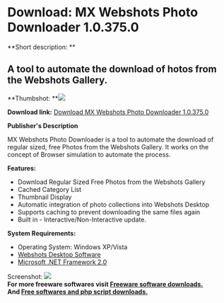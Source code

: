 # Download: MX Webshots Photo Downloader 1.0.375.0

**Short description: **

## A tool to automate the download of hotos from the Webshots Gallery.

  
**Thumbshot: **![](http://www.freewarefiles.com/screenshot/mxwebshotdn1_md.jpg)   
  
**Download link:** [Download MX Webshots Photo Downloader 1.0.375.0](http://freesoftwares.boysofts.com/MX-Webshots-Photo-Downloader_program_35407.html)  
  

**Publisher's Description**  
  

MX Webshots Photo Downloader is a tool to automate the download of regular
sized, free Photos from the Webshots Gallery. It works on the concept of
Browser simulation to automate the process.

**Features:**

  * Download Regular Sized Free Photos from the Webshots Gallery 
  * Cached Category List 
  * Thumbnail Display 
  * Automatic integration of photo collections into Webshots Desktop 
  * Supports caching to prevent downloading the same files again 
  * Built in - Interactive/Non-Interactive update. 

**System Requirements:**

  * Operating System: Windows XP/Vista 
  * [Webshots Desktop Software](http://www.freewarefiles.com/program_2_7_4519.html)
  * [Microsoft .NET Framework 2.0](http://www.freewarefiles.com/program_10_108_16026.html)

  
  
Screenshot: ![](http://www.freewarefiles.com/screenshot/mxwebshotdn1.jpg)  
**For more freeware softwares visit [Freeware software downloads.](http://freesoftwares.boysofts.com/)**   
**And [Free softwares and php script downloads.](http://www.boysofts.com/)**

